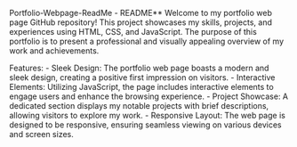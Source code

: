 Portfolio-Webpage-ReadMe - README**
Welcome to my portfolio web page GitHub repository! This project showcases my skills, projects, and experiences using HTML, CSS, and JavaScript. The purpose of this portfolio is to present a professional and visually appealing overview of my work and achievements.

Features:
    - Sleek Design: The portfolio web page boasts a modern and sleek design, creating a positive first impression on visitors.
    - Interactive Elements: Utilizing JavaScript, the page includes interactive elements to engage users and enhance the browsing experience.
    - Project Showcase: A dedicated section displays my notable projects with brief descriptions, allowing visitors to explore my work.
    - Responsive Layout: The web page is designed to be responsive, ensuring seamless viewing on various devices and screen sizes.

